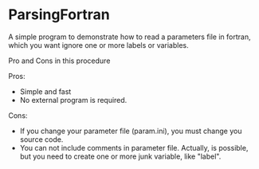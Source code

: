 # ParsingFortran

A simple program to demonstrate how to read a parameters file in fortran, which you want  ignore one or more labels or variables. 

Pro and Cons in this procedure

Pros:
- Simple and fast
- No external program is required.

Cons:
- If you change your parameter file (param.ini), you must change you source code.
- You can not include comments in parameter file. Actually, is possible, but you need to create one or more junk variable, like "label".

